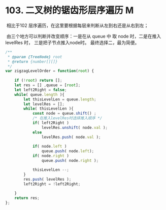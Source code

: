 # 103. 二叉树的锯齿形层序遍历 M

​	相比于102 层序遍历，在这里要根据每层来判断从左到右还是从右到左；

​	由三个地方可以判断并改变顺序：一是在从 queue 中  取 node 时，二是在推入 levelRes 时， 三是把子节点推入node时。 最终选择二，最为简便。

```js
/**
 * @param {TreeNode} root
 * @return {number[][]}
 */
var zigzagLevelOrder = function(root) {
    
    if (!root) return [];
    let res = [] ,queue = [root];
    let left2Right = false;
    while( queue.length ){
        let thisLevelLen = queue.length;
        let levelRes = [];
        while( thisLevelLen ){
            const node = queue.shift() ;
            /* 在推入levelRes时选择推入顺序 */
            if( left2Right )
                levelRes.unshift( node.val );
            else
                levelRes.push( node.val );
            
            if( node.left )
                queue.push( node.left);
            if( node.right )
                queue.push( node.right );

            thisLevelLen --;
        }
        res.push( levelRes );
        left2Right = !left2Right;
        
    }
    return res;
};
```


